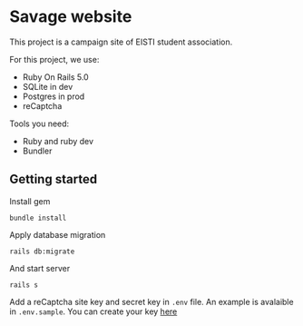 # Savage website

This project is a campaign site of EISTI student association.

For this project, we use:
- Ruby On Rails 5.0
- SQLite in dev
- Postgres in prod
- reCaptcha

Tools you need:
- Ruby and ruby dev
- Bundler

## Getting started

Install gem 

`bundle install`

Apply database migration 

`rails db:migrate`

And start server

`rails s`

Add a reCaptcha site key and secret key in `.env` file. 
An example is avalaible in `.env.sample`.
You can create your key [here](https://www.google.com/recaptcha/admin)